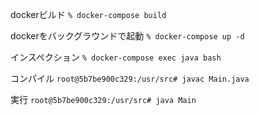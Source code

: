 dockerビルド
``% docker-compose build``

dockerをバックグラウンドで起動
``% docker-compose up -d``

インスペクション
``% docker-compose exec java bash``

コンパイル
``root@5b7be900c329:/usr/src# javac Main.java``

実行
``root@5b7be900c329:/usr/src# java Main``